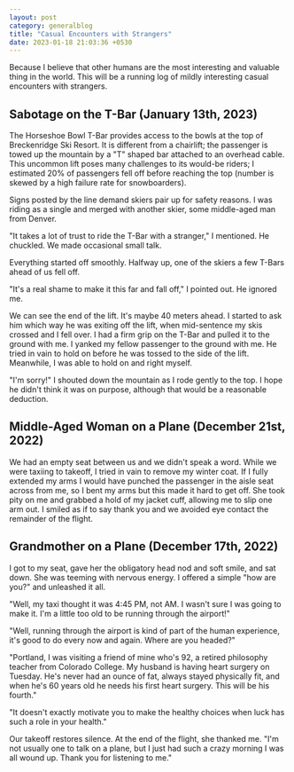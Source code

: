 ```yaml
---
layout: post
category: generalblog
title: "Casual Encounters with Strangers"
date: 2023-01-18 21:03:36 +0530
---
```


Because I believe that other humans are the most interesting and valuable thing in the world. This will be a running log of mildly interesting casual encounters with strangers.

## Sabotage on the T-Bar (January 13th, 2023)
The Horseshoe Bowl T-Bar provides access to the bowls at the top of Breckenridge Ski Resort. It is different from a chairlift; the passenger is towed up the mountain by a "T" shaped bar attached to an overhead cable. This uncommon lift poses many challenges to its would-be riders; I estimated 20% of passengers fell off before reaching the top (number is skewed by a high failure rate for snowboarders). 

Signs posted by the line demand skiers pair up for safety reasons. I was riding as a single and merged with another skier, some middle-aged man from Denver.

"It takes a lot of trust to ride the T-Bar with a stranger," I mentioned. He chuckled. We made occasional small talk.

Everything started off smoothly. Halfway up, one of the skiers a few T-Bars ahead of us fell off. 

"It's a real shame to make it this far and fall off," I pointed out. He ignored me. 

We can see the end of the lift. It's maybe 40 meters ahead. I started to ask him which way he was exiting off the lift, when mid-sentence my skis crossed and I fell over. I had a firm grip on the T-Bar and pulled it to the ground with me. I yanked my fellow passenger to the ground with me. He tried in vain to hold on before he was tossed to the side of the lift. Meanwhile, I was able to hold on and right myself.

"I'm sorry!" I shouted down the mountain as I rode gently to the top. I hope he didn't think it was on purpose, although that would be a reasonable deduction.

## Middle-Aged Woman on a Plane (December 21st, 2022)
We had an empty seat between us and we didn't speak a word. While we were taxiing to takeoff, I tried in vain to remove my winter coat. If I fully extended my arms I would have punched the passenger in the aisle seat across from me, so I bent my arms but this made it hard to get off. She took pity on me and grabbed a hold of my jacket cuff, allowing me to slip one arm out. I smiled as if to say thank you and we avoided eye contact the remainder of the flight.

## Grandmother on a Plane (December 17th, 2022)
I got to my seat, gave her the obligatory head nod and soft smile, and sat down. She was teeming with nervous energy. I offered a simple "how are you?" and unleashed it all. 

"Well, my taxi thought it was 4:45 PM, not AM. I wasn't sure I was going to make it. I'm a little too old to be running through the airport!" 

"Well, running through the airport is kind of part of the human experience, it's good to do every now and again. Where are you headed?" 

"Portland, I was visiting a friend of mine who's 92, a retired philosophy teacher from Colorado College. My husband is having heart surgery on Tuesday. He's never had an ounce of fat, always stayed physically fit, and when he's 60 years old he needs his first heart surgery. This will be his fourth."

"It doesn't exactly motivate you to make the healthy choices when luck has such a role in your health."

Our takeoff restores silence. At the end of the flight, she thanked me. "I'm not usually one to talk on a plane, but I just had such a crazy morning I was all wound up. Thank you for listening to me."